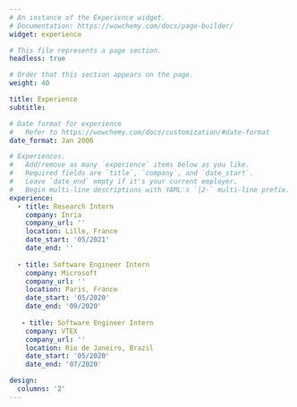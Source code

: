 ```yaml
---
# An instance of the Experience widget.
# Documentation: https://wowchemy.com/docs/page-builder/
widget: experience

# This file represents a page section.
headless: true

# Order that this section appears on the page.
weight: 40

title: Experience
subtitle:

# Date format for experience
#   Refer to https://wowchemy.com/docs/customization/#date-format
date_format: Jan 2006

# Experiences.
#   Add/remove as many `experience` items below as you like.
#   Required fields are `title`, `company`, and `date_start`.
#   Leave `date_end` empty if it's your current employer.
#   Begin multi-line descriptions with YAML's `|2-` multi-line prefix.
experience:
  - title: Research Intern
    company: Inria
    company_url: ''
    location: Lille, France
    date_start: '05/2021'
    date_end: ''
        
  - title: Software Engineer Intern
    company: Microsoft
    company_url: ''
    location: Paris, France
    date_start: '05/2020'
    date_end: '09/2020'
    
   - title: Software Engineer Intern
    company: VTEX
    company_url: ''
    location: Rio de Janeiro, Brazil
    date_start: '05/2020'
    date_end: '07/2020'

design:
  columns: '2'
---
```

